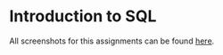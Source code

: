 # Introduction to SQL

All screenshots for this assignments can be found [here](https://github.com/msteeledadzie422/Reading-Notes/tree/main/CF401-JS/SQL-images).

